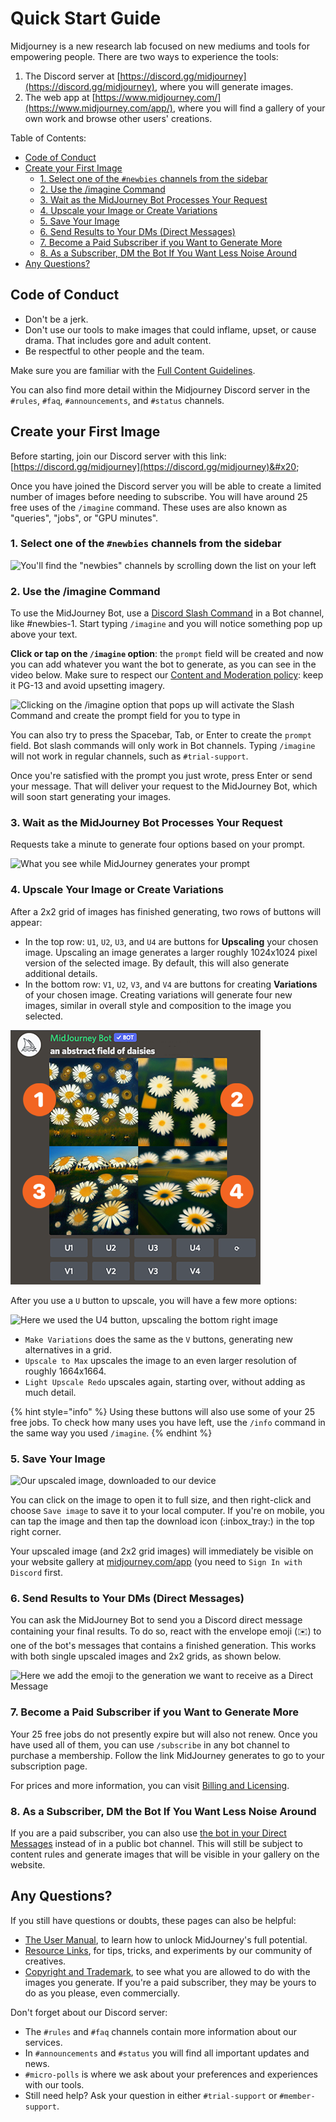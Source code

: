 # Quick Start Guide

Midjourney is a new research lab focused on new mediums and tools for empowering people. There are two ways to experience the tools:&#x20;

1. The Discord server at [https://discord.gg/midjourney](https://discord.gg/midjourney), where you will generate images.&#x20;
2. The web app at [https://www.midjourney.com/](https://www.midjourney.com/app/), where you will find a gallery of your own work and browse other users' creations.

Table of Contents:

* [Code of Conduct](./#code-of-conduct)
* [Create your First Image](./#create-your-first-image)
  * [1. Select one of the `#newbies` channels from the sidebar](./#1.-select-one-of-the-newbies-channels-from-the-sidebar)
  * [2. Use the /imagine Command](./#2.-use-the-imagine-command)
  * [3. Wait as the MidJourney Bot Processes Your Request](./#3.-wait-as-the-midjourney-bot-processes-your-request)
  * [4. Upscale your Image or Create Variations](./#4.-upscale-your-image-or-create-variations)&#x20;
  * [5. Save Your Image](./#5.-save-your-image)
  * [6. Send Results to Your DMs (Direct Messages)](./#6.-send-results-to-your-dms-direct-messages)
  * [7. Become a Paid Subscriber if you Want to Generate More](./#7.-become-a-paid-subscriber-if-you-want-to-generate-more)
  * [8. As a Subscriber, DM the Bot If You Want Less Noise Around](./#8.-as-a-subscriber-dm-the-bot-if-you-want-less-noise-around)
* [Any Questions?](./#any-questions)

## Code of Conduct

* Don't be a jerk.
* Don't use our tools to make images that could inflame, upset, or cause drama. That includes gore and adult content.
* Be respectful to other people and the team.

Make sure you are familiar with the [Full Content Guidelines](content-and-moderation-policy.md).

You can also find more detail within the Midjourney Discord server in the `#rules`, `#faq`, `#announcements`, and `#status` channels.

## Create your First Image

Before starting, join our Discord server with this link: [https://discord.gg/midjourney](https://discord.gg/midjourney)&#x20;

Once you have joined the Discord server you will be able to create a limited number of images before needing to subscribe. You will have around 25 free uses of the `/imagine` command. These uses are also known as "queries", "jobs", or "GPU minutes".

### 1. Select one of the `#newbies` channels from the sidebar

![You'll find the "newbies" channels by scrolling down the list on your left](https://user-images.githubusercontent.com/105028755/167752981-596a4819-163b-4c4c-9241-adfd6231a1f4.jpg)

### 2. Use the /imagine Command

To use the MidJourney Bot, use a [Discord Slash Command](https://support.discord.com/hc/en-us/articles/1500000368501-Slash-Commands-FAQ) in a Bot channel, like #newbies-1. Start typing `/imagine` and you will notice something pop up above your text.&#x20;

**Click or tap on the `/imagine` option**: the `prompt` field will be created and now you can add whatever you want the bot to generate, as you can see in the video below. Make sure to respect our [Content and Moderation policy](content-and-moderation-policy.md): keep it PG-13 and avoid upsetting imagery.

![Clicking on the /imagine option that pops up will activate the Slash Command and create the prompt field for you to type in](.gitbook/assets/imagine\_command\_popup\_click.gif)

You can also try to press the Spacebar, Tab, or Enter to create the `prompt` field. Bot slash commands will only work in Bot channels. Typing `/imagine` will not work in regular channels, such as `#trial-support`.

Once you're satisfied with the prompt you just wrote, press Enter or send your message. That will deliver your request to the MidJourney Bot, which will soon start generating your images.

### 3. Wait as the MidJourney Bot Processes Your Request

Requests take a minute to generate four options based on your prompt.

![What you see while MidJourney generates your prompt](https://user-images.githubusercontent.com/105028755/167756032-0059cb74-d437-4747-8778-902c03403be6.gif)

### 4. Upscale Your Image or Create Variations

After a 2x2 grid of images has finished generating, two rows of buttons will appear:&#x20;

* In the top row: `U1`, `U2`, `U3`, and `U4` are buttons for **Upscaling** your chosen image. Upscaling an image generates a larger roughly 1024x1024 pixel version of the selected image. By default, this will also generate additional details.
* In the bottom row: `V1`, `U2`, `V3`, and `V4` are buttons for creating **Variations** of your chosen image. Creating variations will generate four new images, similar in overall style and composition to the image you selected.

![The order used by the numbered buttons (U,V) to select an image](.gitbook/assets/167755032-fe6935a9-b6a2-4b80-8f73-13916c170ceb.png)

After you use a `U` button to upscale, you will have a few more options:

![Here we used the U4 button, upscaling the bottom right image ](.gitbook/assets/upscale\_buttons.png)

* `Make Variations` does the same as the `V` buttons, generating new alternatives in a grid.
* `Upscale to Max` upscales the image to an even larger resolution of roughly 1664x1664.
* `Light Upscale Redo` upscales again, starting over, without adding as much detail.

{% hint style="info" %}
Using these buttons will also use some of your 25 free jobs. To check how many uses you have left, use the `/info` command in the same way you used `/imagine`.
{% endhint %}

### 5. Save Your Image

![Our upscaled image, downloaded to our device](https://user-images.githubusercontent.com/105028755/167755159-875d58d0-12b0-4e8f-ac84-1cea75590fd8.png)

You can click on the image to open it to full size, and then right-click and choose `Save image` to save it to your local computer. If you're on mobile, you can tap the image and then tap the download icon (:inbox\_tray:) in the top right corner.

Your upscaled image (and 2x2 grid images) will immediately be visible on your website gallery at [midjourney.com/app](https://www.midjourney.com/app/) (you need to `Sign In with Discord` first.

### 6. Send Results to Your DMs (Direct Messages)

You can ask the MidJourney Bot to send you a Discord direct message containing your final results. To do so, react with the envelope emoji (:envelope:) to one of the bot's messages that contains a finished generation. This works with both single upscaled images and 2x2 grids, as shown below.

![Here we add the  emoji to the generation we want to receive as a Direct Message](https://user-images.githubusercontent.com/105028755/168405903-4a039b6e-230b-4ff6-bbba-d9f732c7fb86.gif)

### 7. Become a Paid Subscriber if you Want to Generate More

Your 25 free jobs do not presently expire but will also not renew. Once you have used all of them, you can use `/subscribe` in any bot channel to purchase a membership. Follow the link MidJourney generates to go to your subscription page.

For prices and more information, you can visit [Billing and Licensing](billing.md).

### 8. As a Subscriber, DM the Bot If You Want Less Noise Around

If you are a paid subscriber, you can also use [the bot in your Direct Messages](FAQs.md#dming-the-bot-direct-messaging) instead of in a public bot channel. This will still be subject to content rules and generate images that will be visible in your gallery on the website.&#x20;

## Any Questions?

If you still have questions or doubts, these pages can also be helpful:

* [The User Manual](user-manual.md), to learn how to unlock MidJourney's full potential.
* [Resource Links](resource-links/), for tips, tricks, and experiments by our community of creatives.
* [Copyright and Trademark](https://midjourney.gitbook.io/docs/terms-of-service#4.-copyright-and-trademark), to see what you are allowed to do with the images you generate. If you're a paid subscriber, they may be yours to do as you please, even commercially.

Don't forget about our Discord server:

* The `#rules` and `#faq` channels contain more information about our services.
* In `#announcements` and `#status` you will find all important updates and news.
* `#micro-polls` is where we ask about your preferences and experiences with our tools.
* Still need help? Ask your question in either `#trial-support` or `#member-support`.&#x20;

